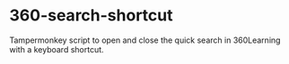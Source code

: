 # 360-search-shortcut
Tampermonkey script to open and close the quick search in 360Learning with a keyboard shortcut.
